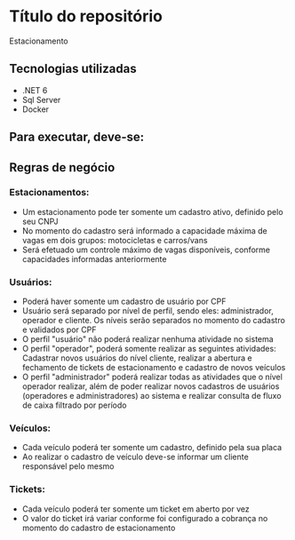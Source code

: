 # Título do repositório
Estacionamento

## Tecnologias utilizadas
- .NET 6
- Sql Server
- Docker

## Para executar, deve-se:

## Regras de negócio
### Estacionamentos:
- Um estacionamento pode ter somente um cadastro ativo, definido pelo seu CNPJ
- No momento do cadastro será informado a capacidade máxima de vagas em dois grupos: motocicletas e carros/vans 
- Será efetuado um controle máximo de vagas disponíveis, conforme capacidades informadas anteriormente
### Usuários:
- Poderá haver somente um cadastro de usuário por CPF
- Usuário será separado por nível de perfil, sendo eles: administrador, operador e cliente. Os níveis serão separados no momento do cadastro e validados por CPF
- O perfil "usuário" não poderá realizar nenhuma atividade no sistema
- O perfil "operador", poderá somente realizar as seguintes atividades: Cadastrar novos usuários do nível cliente, realizar a abertura e fechamento de tickets de estacionamento e cadastro de novos veículos
- O perfil "administrador" poderá realizar todas as atividades que o nível operador realizar, além de poder realizar novos cadastros de usuários (operadores e administradores) ao sistema e realizar consulta de fluxo de caixa filtrado por período

### Veículos:
- Cada veículo poderá ter somente um cadastro, definido pela sua placa
- Ao realizar o cadastro de veículo deve-se informar um cliente responsável pelo mesmo

### Tickets:
- Cada veículo poderá ter somente um ticket em aberto por vez
- O valor do ticket irá variar conforme foi configurado a cobrança no momento do cadastro de estacionamento